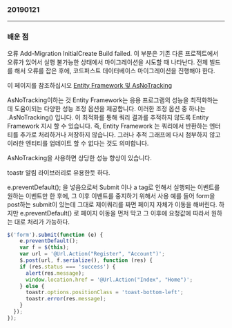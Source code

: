 ### 20190121
---
### 배운 점


오류 Add-Migration InitialCreate Build failed.
이 부분은 기존 다른 프로젝트에서 오류가 있어서 실행 불가능한 상태에서 마이그레이션을 시도할 때 나타난다.
전체 빌드를 해서 오류를 잡은 후에, 코드퍼스트 데이터베이스 마이그레이션을 진행해야 한다.

이 페이지를 참조하십시오 [Entity Framework 및 AsNoTracking](https://blog.staticvoid.co.nz/2012/entity_framework_and_asnotracking/)

AsNoTracking이하는 것
Entity Framework는 응용 프로그램의 성능을 최적화하는 데 도움이되는 다양한 성능 조정 옵션을 제공합니다.
이러한 조정 옵션 중 하나는 .AsNoTracking() 입니다. 이 최적화를 통해 쿼리 결과를 추적하지 않도록 Entity Framework 지시 할 수 있습니다.
즉, Entity Framework 는 쿼리에서 반환하는 엔터티를 추가로 처리하거나 저장하지 않습니다. 그러나 추적 그래프에 다시 첨부하지 않고 이러한 엔티티를 업데이트 할 수 없다는 것도 의미합니다.

AsNoTracking을 사용하면 상당한 성능 향상이 있습니다.

toastr 알림 라이브러리로 유용한듯 하다.

e.preventDefault(); 을 넣음으로써 Submit 이나 a tag로 인해서 실행되는 이벤트를 원하는 이벤트만 한 후에, 그 이후 이벤트를 중지하기 위해서 사용
예를 들어 form을 post하는 submit이 있는데 그대로 제이쿼리를 짜면 페이지 자체가 이동을 해버린다.
하지만 e.preventDefault() 로 페이지 이동을 먼저 막고 그 이후에 요청값에 따라서 원하는 대로 처리가 가능하다.

```javascript
$('form').submit(function (e) {
    e.preventDefault();
    var f = $(this);
    var url = '@Url.Action("Register", "Account")';
    $.post(url, f.serialize(), function (res) {
    if (res.status === 'success') {
      alert(res.message);
      window.location.href = '@Url.Action("Index", "Home")';
    } else {
      toastr.options.positionClass = 'toast-bottom-left';
      toastr.error(res.message);
    }
  });
});
```